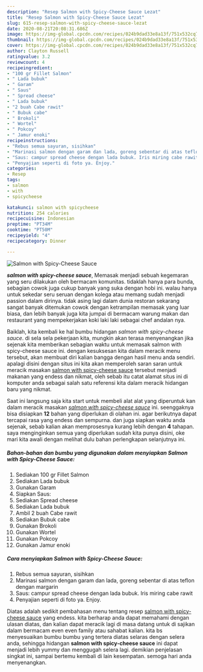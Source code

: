 ```yaml
---
description: "Resep Salmon with Spicy-Cheese Sauce Lezat"
title: "Resep Salmon with Spicy-Cheese Sauce Lezat"
slug: 615-resep-salmon-with-spicy-cheese-sauce-lezat
date: 2020-08-21T20:08:31.686Z
image: https://img-global.cpcdn.com/recipes/024b9dad33e8a13f/751x532cq70/salmon-with-spicy-cheese-sauce-foto-resep-utama.jpg
thumbnail: https://img-global.cpcdn.com/recipes/024b9dad33e8a13f/751x532cq70/salmon-with-spicy-cheese-sauce-foto-resep-utama.jpg
cover: https://img-global.cpcdn.com/recipes/024b9dad33e8a13f/751x532cq70/salmon-with-spicy-cheese-sauce-foto-resep-utama.jpg
author: Clayton Russell
ratingvalue: 3.2
reviewcount: 4
recipeingredient:
- "100 gr Fillet Salmon"
- " Lada bubuk"
- " Garam"
- " Saus"
- " Spread cheese"
- " Lada bubuk"
- "2 buah Cabe rawit"
- " Bubuk cabe"
- " Brokoli"
- " Wortel"
- " Pokcoy"
- " Jamur enoki"
recipeinstructions:
- "Rebus semua sayuran, sisihkan"
- "Marinasi salmon dengan garam dan lada, goreng sebentar di atas teflon dengan margarin"
- "Saus: campur spread cheese dengan lada bubuk. Iris miring cabe rawit"
- "Penyajian seperti di foto ya. Enjoy."
categories:
- Resep
tags:
- salmon
- with
- spicycheese

katakunci: salmon with spicycheese 
nutrition: 254 calories
recipecuisine: Indonesian
preptime: "PT34M"
cooktime: "PT50M"
recipeyield: "4"
recipecategory: Dinner

---
```



![Salmon with Spicy-Cheese Sauce](https://img-global.cpcdn.com/recipes/024b9dad33e8a13f/751x532cq70/salmon-with-spicy-cheese-sauce-foto-resep-utama.jpg)

<b><i>salmon with spicy-cheese sauce</i></b>, Memasak menjadi sebuah kegemaran yang seru dilakukan oleh bermacam komunitas. tidaklah hanya para bunda, sebagian cowok juga cukup banyak yang suka dengan hobi ini. walau hanya untuk sekedar seru seruan dengan kolega atau memang sudah menjadi passion dalam dirinya. tidak asing lagi dalam dunia restoran sekarang sangat banyak ditemukan cowok dengan ketrampilan memasak yang luar biasa, dan lebih banyak juga kita jumpai di bermacam warung makan dan restaurant yang mempekerjakan koki laki laki sebagai chef andalan nya.



Baiklah, kita kembali ke hal bumbu hidangan <i>salmon with spicy-cheese sauce</i>. di sela sela pekerjaan kita, mungkin akan terasa menyenangkan jika sejenak kita memberikan sebagian waktu untuk memasak salmon with spicy-cheese sauce ini. dengan kesuksesan kita dalam meracik menu tersebut, akan membuat diri kalian bangga dengan hasil menu anda sendiri. apalagi disini dengan situs ini kita akan memperoleh saran saran untuk meracik masakan <u>salmon with spicy-cheese sauce</u> tersebut menjadi makanan yang endess dan nikmat, oleh sebab itu catat alamat situs ini di komputer anda sebagai salah satu referensi kita dalam meracik hidangan baru yang nikmat.


Saat ini langsung saja kita start untuk membeli alat alat yang diperuntuk kan dalam meracik masakan <u><i>salmon with spicy-cheese sauce</i></u> ini. seenggaknya bisa disiapkan <b>12</b> bahan yang diperlukan di olahan ini. agar berikutnya dapat tercapai rasa yang endess dan sempurna. dan juga siapkan waktu anda sejenak, sebab kalian akan memprosesnya kurang lebih dengan <b>4</b> tahapan. saya menginginkan semua yang diperlukan sudah kita punya disini, oke mari kita awali dengan melihat dulu bahan perlengkapan selanjutnya ini.

<!--inarticleads1-->

##### Bahan-bahan dan bumbu yang digunakan dalam menyiapkan Salmon with Spicy-Cheese Sauce:

1. Sediakan 100 gr Fillet Salmon
1. Sediakan  Lada bubuk
1. Gunakan  Garam
1. Siapkan  Saus:
1. Sediakan  Spread cheese
1. Sediakan  Lada bubuk
1. Ambil 2 buah Cabe rawit
1. Sediakan  Bubuk cabe
1. Gunakan  Brokoli
1. Gunakan  Wortel
1. Gunakan  Pokcoy
1. Gunakan  Jamur enoki




<!--inarticleads2-->

##### Cara menyiapkan Salmon with Spicy-Cheese Sauce:

1. Rebus semua sayuran, sisihkan
1. Marinasi salmon dengan garam dan lada, goreng sebentar di atas teflon dengan margarin
1. Saus: campur spread cheese dengan lada bubuk. Iris miring cabe rawit
1. Penyajian seperti di foto ya. Enjoy.




Diatas adalah sedikit pembahasan menu tentang resep <u>salmon with spicy-cheese sauce</u> yang endess. kita berharap anda dapat memahami dengan ulasan diatas, dan kalian dapat meracik lagi di masa datang untuk di sajikan dalam bermacam even even family atau sahabat kalian. kita bs menyesuaikan bumbu bumbu yang tertera diatas selaras dengan selera anda, sehingga hidangan <b>salmon with spicy-cheese sauce</b> ini dapat menjadi lebih yummy dan menggugah selera lagi. demikian penjelasan singkat ini, sampai bertemu kembali di lain kesempatan. semoga hari anda menyenangkan.
